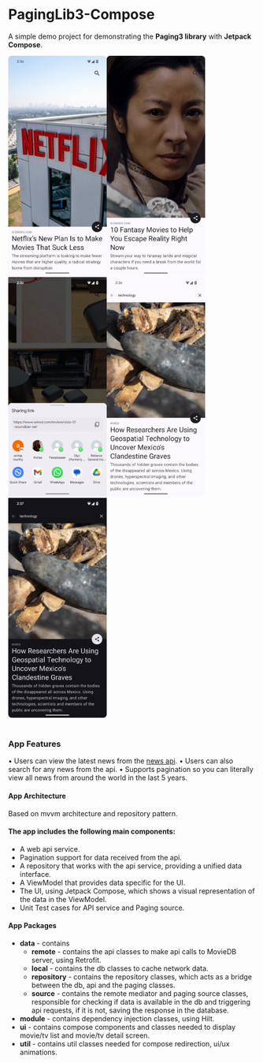 # PagingLib3-Compose
A simple demo project for demonstrating the <b>Paging3 library</b> with <b>Jetpack Compose</b>.

<img src="https://github.com/anitaa1990/PagingLib3-Sample/blob/main/media/1.png" width="200" style="max-width:100%;"><img src="https://github.com/anitaa1990/PagingLib3-Sample/blob/main/media/2.png" width="200" style="max-width:100%;"> <img src="https://github.com/anitaa1990/PagingLib3-Sample/blob/main/media/3.png" width="200" style="max-width:100%;"><img src="https://github.com/anitaa1990/PagingLib3-Sample/blob/main/media/4.png" width="200" style="max-width:100%;"><img src="https://github.com/anitaa1990/PagingLib3-Sample/blob/main/media/5.png" width="200" style="max-width:100%;"></br></br>

### App Features
• Users can view the latest news from the [news api](https://newsapi.org/).
• Users can also search for any news from the api.
• Supports pagination so you can literally view all news from around the world in the last 5 years.

#### App Architecture 
Based on mvvm architecture and repository pattern.

#### The app includes the following main components:

* A web api service.
* Pagination support for data received from the api.
* A repository that works with the api service, providing a unified data interface.
* A ViewModel that provides data specific for the UI.
* The UI, using Jetpack Compose, which shows a visual representation of the data in the ViewModel.
* Unit Test cases for API service and Paging source.


#### App Packages
* <b>data</b> - contains 
    * <b>remote</b> - contains the api classes to make api calls to MovieDB server, using Retrofit. 
    * <b>local</b> - contains the db classes to cache network data.
    * <b>repository</b> - contains the repository classes, which acts as a bridge between the db, api and the paging classes.
    * <b>source</b> - contains the remote mediator and paging source classes, responsible for checking if data is available in the db and triggering api requests, if it is not, saving the response in the database.
* <b>module</b> - contains dependency injection classes, using Hilt.   
* <b>ui</b> - contains compose components and classes needed to display movie/tv list and movie/tv detail screen.
* <b>util</b> - contains util classes needed for compose redirection, ui/ux animations.

